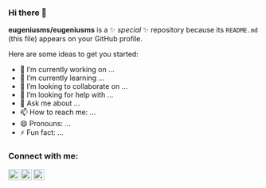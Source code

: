 ### Hi there 👋


**eugeniusms/eugeniusms** is a ✨ _special_ ✨ repository because its `README.md` (this file) appears on your GitHub profile.

Here are some ideas to get you started:

- 🔭 I’m currently working on ...
- 🌱 I’m currently learning ...
- 👯 I’m looking to collaborate on ...
- 🤔 I’m looking for help with ...
- 💬 Ask me about ...
- 📫 How to reach me: ...
- 😄 Pronouns: ...
- ⚡ Fun fact: ...

### Connect with me:

[<img align="left" alt="eugeniusms | Twitter" width="22px" src="https://drive.google.com/file/d/16nmnwDXiLgOovdIH2VbCrLazvWk2U1kG" />][twitter]
[<img align="left" alt="eugeniusms | Instagram" width="22px" src="https://drive.google.com/file/d/1mJmrS3sVZuNEIVSsOBzAQ3l-ey4pwqlO" />][instagram]
[<img align="left" alt="eugeniusms | LinkedIn" width="22px" src="https://drive.google.com/file/d/1FersnSnvp_KkIgoaHx2w-K_eMqHz1kK4" />][linkedin]

[twitter]: https://twitter.com/eugenius_ms
[instagram]: https://instagram.com/eugeniusmario
[linkedin]: https://www.linkedin.com/in/eugenius-mario-s
